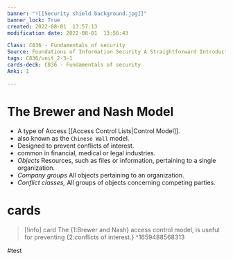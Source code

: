 ```yaml
---
banner: "![[Security shield background.jpg]]"
banner_lock: True
created: 2022-08-01  13:57:13
modification date: 2022-08-01  13:56:43

Class: C836 - Fundamentals of security
Source: Foundations of Information Security A Straightforward Introduction
tags: C836/unit_2-3-1
cards-deck: C836 - Fundamentals of security
Anki: 1

---
```


# The Brewer and Nash Model
- A type of Access [[Access Control Lists|Control Model]].
- also known as the `Chinese Wall` model.
- Designed to prevent conflicts of interest.
- common in financial, medical or legal industries.
- _Objects_ Resources, such as files or information, pertaining to a single organization.
- _Company groups_ All objects pertaining to an organization.
- _Conflict classes,_ All groups of objects concerning competing parties.

# cards
>[!info] card
>The {1:Brewer and Nash} access control model, is useful for preventing {2:conflicts of interest.}
^1659488568313

#test
